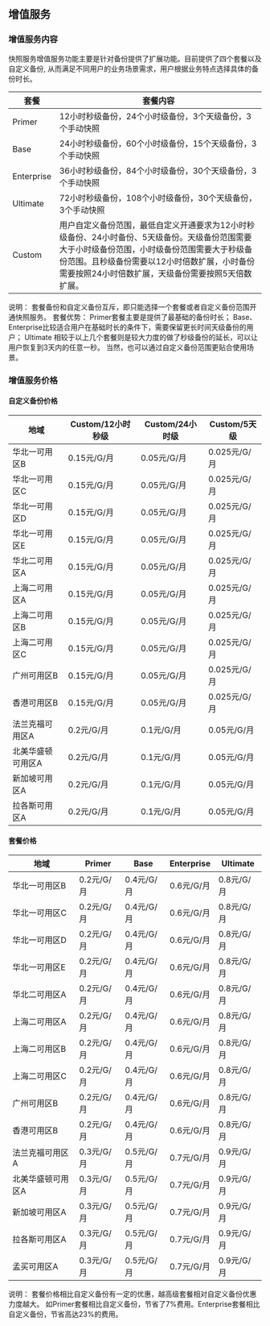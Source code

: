 ## 增值服务 

### 增值服务内容

快照服务增值服务功能主要是针对备份提供了扩展功能。目前提供了四个套餐以及自定义备份, 从而满足不同用户的业务场景需求，用户根据业务特点选择具体的备份时长。

| 套餐        |  套餐内容  |
| ---------  | -------- |
|  Primer  |  12小时秒级备份，24个小时级备份，3个天级备份，3个手动快照  |
|  Base  |  24小时秒级备份，60个小时级备份，15个天级备份，3个手动快照  |
|  Enterprise  |  36小时秒级备份，84个小时级备份，30个天级备份，3个手动快照  |
|  Ultimate  |  72小时秒级备份，108个小时级备份，30个天级备份，3个手动快照  |
|  Custom  |  用户自定义备份范围，最低自定义开通要求为12小时秒级备份、24小时备份、5天级备份。天级备份范围需要大于小时级备份范围，小时级备份范围需要大于秒级备份范围。且秒级备份需要以12小时倍数扩展，小时备份需要按照24小时倍数扩展，天级备份需要按照5天倍数扩展。  |


说明：
 套餐备份和自定义备份互斥，即只能选择一个套餐或者自定义备份范围开通快照服务。
套餐优势：
 Primer套餐主要是提供了最基础的备份时长；
 Base、Enterprise比较适合用户在基础时长的条件下，需要保留更长时间天级备份的用户；
 Ultimate 相较于以上几个套餐则是较大力度的做了秒级备份的延长，可以让用户恢复到3天内的任意一秒。 当然，也可以通过自定义备份范围更贴合使用场景。


### 增值服务价格
 
#### 自定义备份价格

| 地域        |  Custom/12小时秒级  |  Custom/24小时级  |  Custom/5天级  |
| ---------  | -------- | -------- | -------- |
| 华北一可用区B | 0.15元/G/月 | 0.05元/G/月 | 0.025元/G/月 |
| 华北一可用区C | 0.15元/G/月 | 0.05元/G/月 | 0.025元/G/月 |
| 华北一可用区D | 0.15元/G/月 | 0.05元/G/月 | 0.025元/G/月 |
| 华北一可用区E | 0.15元/G/月 | 0.05元/G/月 | 0.025元/G/月 |
| 华北二可用区A | 0.15元/G/月 | 0.05元/G/月 | 0.025元/G/月 |
| 上海二可用区A | 0.15元/G/月 | 0.05元/G/月 | 0.025元/G/月 |
| 上海二可用区B | 0.15元/G/月 | 0.05元/G/月 | 0.025元/G/月 |
| 上海二可用区C | 0.15元/G/月 | 0.05元/G/月 | 0.025元/G/月 |
| 广州可用区B   | 0.15元/G/月 | 0.05元/G/月 | 0.025元/G/月 |
| 香港可用区B   | 0.15元/G/月 | 0.05元/G/月 | 0.025元/G/月 |
| 法兰克福可用区A   | 0.2元/G/月 | 0.1元/G/月 | 0.05元/G/月 |
| 北美华盛顿可用区A   | 0.2元/G/月 | 0.1元/G/月 | 0.05元/G/月 |
| 新加坡可用区A   | 0.2元/G/月 | 0.1元/G/月 | 0.05元/G/月 |
| 拉各斯可用区A   | 0.2元/G/月 | 0.1元/G/月 | 0.05元/G/月 |


#### 套餐价格

| 地域        |  Primer  |  Base  |  Enterprise  |  Ultimate  |
| ---------  | -------- | -------- | -------- | -------- |
| 华北一可用区B | 0.2元/G/月 | 0.4元/G/月 | 0.6元/G/月 | 0.8元/G/月 |
| 华北一可用区C | 0.2元/G/月 | 0.4元/G/月 | 0.6元/G/月 | 0.8元/G/月 |
| 华北一可用区D | 0.2元/G/月 | 0.4元/G/月 | 0.6元/G/月 | 0.8元/G/月 |
| 华北一可用区E | 0.2元/G/月 | 0.4元/G/月 | 0.6元/G/月 | 0.8元/G/月 |
| 华北二可用区A | 0.2元/G/月 | 0.4元/G/月 | 0.6元/G/月 | 0.8元/G/月 |
| 上海二可用区A | 0.2元/G/月 | 0.4元/G/月 | 0.6元/G/月 | 0.8元/G/月 |
| 上海二可用区B | 0.2元/G/月 | 0.4元/G/月 | 0.6元/G/月 | 0.8元/G/月 |
| 上海二可用区C | 0.2元/G/月 | 0.4元/G/月 | 0.6元/G/月 | 0.8元/G/月 |
| 广州可用区B   | 0.2元/G/月 | 0.4元/G/月 | 0.6元/G/月 | 0.8元/G/月 |
| 香港可用区B   | 0.2元/G/月 | 0.4元/G/月 | 0.6元/G/月 | 0.8元/G/月 |
| 法兰克福可用区A   | 0.3元/G/月 | 0.5元/G/月 | 0.7元/G/月 | 0.9元/G/月 |
| 北美华盛顿可用区A   | 0.3元/G/月 | 0.5元/G/月 | 0.7元/G/月 | 0.9元/G/月 |
| 新加坡可用区A   | 0.3元/G/月 | 0.5元/G/月 | 0.7元/G/月 | 0.9元/G/月 |
| 拉各斯可用区A   | 0.3元/G/月 | 0.5元/G/月 | 0.7元/G/月 | 0.9元/G/月 |
| 孟买可用区A   | 0.3元/G/月 | 0.5元/G/月 | 0.7元/G/月 | 0.9元/G/月 |


说明： 套餐价格相比自定义备份有一定的优惠，越高级套餐相对自定义备份优惠力度越大。 如Primer套餐相比自定义备份，节省了7%费用。Enterprise套餐相比自定义备份，节省高达23%的费用。
